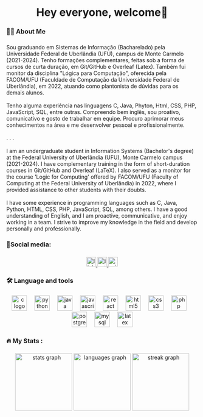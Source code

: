 <h1 align="center">Hey everyone, welcome👋</h1>

###

<h3 align="left">👩‍💻  About Me</h3>

###

<p align="left">Sou graduando em Sistemas de Informação (Bacharelado) pela Universidade Federal de Uberlândia (UFU), campus de Monte Carmelo (2021-2024). Tenho formações complementares, feitas sob a forma de cursos de curta duração, em Git/GitHub e Overleaf (Latex). Também fui monitor da disciplina "Lógica para Computação", oferecida pela FACOM/UFU (Faculdade de Computação da Universidade Federal de Uberlândia), em 2022, atuando como plantonista de dúvidas para os demais alunos.<br><br>Tenho alguma experiência nas linguagens C, Java, Phyton, Html, CSS, PHP, JavaScript, SQL, entre outras. Compreendo bem inglês, sou proativo, comunicativo e gosto de trabalhar em equipe. Procuro aprimorar meus conhecimentos na área e me desenvolver pessoal e profissionalmente.<br><br>. . .<br><br>I am an undergraduate student in Information Systems (Bachelor's degree) at the Federal University of Uberlândia (UFU), Monte Carmelo campus (2021-2024). I have complementary training in the form of short-duration courses in Git/GitHub and Overleaf (LaTeX). I also served as a monitor for the course 'Logic for Computing' offered by FACOM/UFU (Faculty of Computing at the Federal University of Uberlândia) in 2022, where I provided assistance to other students with their doubts.<br><br>I have some experience in programming languages such as C, Java, Python, HTML, CSS, PHP, JavaScript, SQL, among others. I have a good understanding of English, and I am proactive, communicative, and enjoy working in a team. I strive to improve my knowledge in the field and develop personally and professionally.</p>

###

<h3 align="left">📱Social media:</h3>

###

<div align="center">
  <a href="https://www.linkedin.com/in/lucas-manzato-gonçalves-971099249/" target="_blank">
    <img src="https://img.shields.io/static/v1?message=LinkedIn&logo=linkedin&label=&color=0077B5&logoColor=white&labelColor=&style=for-the-badge" height="25" alt="linkedin logo"  />
  </a>
  <a href="https://www.instagram.com/lucasmanzato/" target="_blank">
    <img src="https://img.shields.io/static/v1?message=Instagram&logo=instagram&label=&color=E4405F&logoColor=white&labelColor=&style=for-the-badge" height="25" alt="instagram logo"  />
  </a>
  <a href="mailto:lucas.manzato@hotmail.com" target="_blank">
  <img src="https://img.shields.io/static/v1?message=Outlook&logo=microsoft-outlook&label=&color=0078D4&logoColor=white&labelColor=&style=for-the-badge" height="25" alt="microsoft-outlook logo"  />
  </a>
</div>

###

<h3 align="left">🛠 Language and tools</h3>

###

<div align="center">
  <img src="https://cdn.jsdelivr.net/gh/devicons/devicon/icons/c/c-original.svg" height="40" alt="c logo"  />
  <img width="12" />
  <img src="https://cdn.jsdelivr.net/gh/devicons/devicon/icons/python/python-original.svg" height="40" alt="python logo"  />
  <img width="12" />
  <img src="https://cdn.jsdelivr.net/gh/devicons/devicon/icons/java/java-original.svg" height="40" alt="java logo"  />
  <img width="12" />
  <img src="https://cdn.jsdelivr.net/gh/devicons/devicon/icons/javascript/javascript-original.svg" height="40" alt="javascript logo"  />
  <img width="12" />
  <img src="https://cdn.jsdelivr.net/gh/devicons/devicon/icons/react/react-original.svg" height="40" alt="react logo"  />
  <img width="12" />
  <img src="https://cdn.jsdelivr.net/gh/devicons/devicon/icons/html5/html5-original.svg" height="40" alt="html5 logo"  />
  <img width="12" />
  <img src="https://cdn.jsdelivr.net/gh/devicons/devicon/icons/css3/css3-original.svg" height="40" alt="css3 logo"  />
  <img width="12" />
  <img src="https://cdn.jsdelivr.net/gh/devicons/devicon/icons/php/php-original.svg" height="40" alt="php logo"  />
  <img width="12" />
  <img src="https://cdn.jsdelivr.net/gh/devicons/devicon/icons/postgresql/postgresql-original.svg" height="40" alt="postgresql logo"  />
  <img width="12" />
  <img src="https://cdn.jsdelivr.net/gh/devicons/devicon/icons/mysql/mysql-original.svg" height="40" alt="mysql logo"  />
  <img width="12" />
  <img src="https://cdn.jsdelivr.net/gh/devicons/devicon/icons/latex/latex-original.svg" height="40" alt="latex logo"  />
</div>

###

<h3 align="left">🔥   My Stats :</h3>

###

<div align="center">
  <img src="https://github-readme-stats.vercel.app/api?username=lucasmanzato&hide_title=false&hide_rank=false&show_icons=true&include_all_commits=true&count_private=true&disable_animations=false&theme=radical&locale=en&hide_border=false&order=1" height="150" alt="stats graph"  />
  <img src="https://github-readme-stats.vercel.app/api/top-langs?username=lucasmanzato&locale=en&hide_title=false&layout=compact&card_width=320&langs_count=6&theme=radical&hide_border=false&order=2" height="150" alt="languages graph"  />
  <img src="https://streak-stats.demolab.com?user=lucasmanzato&locale=en&mode=daily&theme=radical&hide_border=false&border_radius=0&order=3" height="150" alt="streak graph"  />
</div>

###


###
